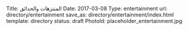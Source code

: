 Title:          المنتزهات والحدائق 
Date:           2017-03-08
Type:           entertainment
url:            directory/entertainment
save_as:        directory/entertainment/index.html
template:       directory
status:         draft
PhotoId:        placeholder_entertainment.jpg
